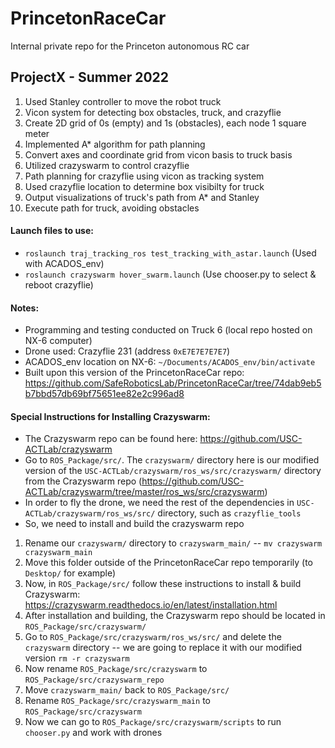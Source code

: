 # PrincetonRaceCar

Internal private repo for the Princeton autonomous RC car

## ProjectX - Summer 2022
1. Used Stanley controller to move the robot truck
2. Vicon system for detecting box obstacles, truck, and crazyflie
3. Create 2D grid of 0s (empty) and 1s (obstacles), each node 1 square meter
4. Implemented A* algorithm for path planning
5. Convert axes and coordinate grid from vicon basis to truck basis 
6. Utilized crazyswarm to control crazyflie
7. Path planning for crazyflie using vicon as tracking system
8. Used crazyflie location to determine box visibilty for truck
9. Output visualizations of truck's path from A* and Stanley
10. Execute path for truck, avoiding obstacles

#### Launch files to use:
- `roslaunch traj_tracking_ros test_tracking_with_astar.launch` (Used with ACADOS_env)
- `roslaunch crazyswarm hover_swarm.launch` (Use chooser.py to select & reboot crazyflie)

#### Notes:
- Programming and testing conducted on Truck 6 (local repo hosted on NX-6 computer)
- Drone used: Crazyflie 231 (address `0xE7E7E7E7E7`)
- ACADOS_env location on NX-6: `~/Documents/ACADOS_env/bin/activate`
- Built upon this version of the PrincetonRaceCar repo: https://github.com/SafeRoboticsLab/PrincetonRaceCar/tree/74dab9eb5b7bbd57db69bf75651ee82e2c996ad8

#### Special Instructions for Installing Crazyswarm:
- The Crazyswarm repo can be found here: https://github.com/USC-ACTLab/crazyswarm
- Go to `ROS_Package/src/`. The `crazyswarm/` directory here is our modified version of the `USC-ACTLab/crazyswarm/ros_ws/src/crazyswarm/` directory from the Crazyswarm repo (https://github.com/USC-ACTLab/crazyswarm/tree/master/ros_ws/src/crazyswarm)
- In order to fly the drone, we need the rest of the dependencies in `USC-ACTLab/crazyswarm/ros_ws/src/` directory, such as `crazyflie_tools`
- So, we need to install and build the crazyswarm repo
1. Rename our `crazyswarm/` directory to `crazyswarm_main/` -- `mv crazyswarm crazyswarm_main`
2. Move this folder outside of the PrincetonRaceCar repo temporarily (to `Desktop/` for example)
3. Now, in `ROS_Package/src/` follow these instructions to install & build Crazyswarm: https://crazyswarm.readthedocs.io/en/latest/installation.html
4. After installation and building, the Crazyswarm repo should be located in `ROS_Package/src/crazyswarm/`
5. Go to `ROS_Package/src/crazyswarm/ros_ws/src/` and delete the `crazyswarm` directory -- we are going to replace it with our modified version `rm -r crazyswarm`
6. Now rename `ROS_Package/src/crazyswarm` to `ROS_Package/src/crazyswarm_repo` 
7. Move `crazyswarm_main/` back to `ROS_Package/src/`
8. Rename `ROS_Package/src/crazyswarm_main` to `ROS_Package/src/crazyswarm`
9. Now we can go to `ROS_Package/src/crazyswarm/scripts` to run `chooser.py` and work with drones
